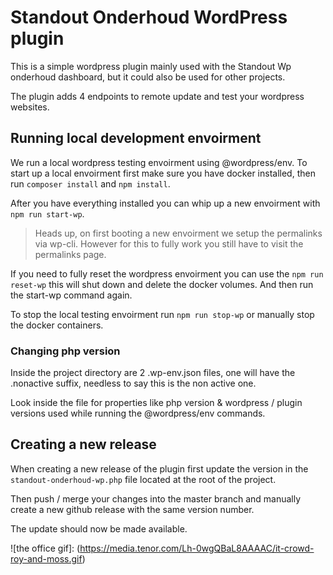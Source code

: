# Standout Onderhoud WordPress plugin

This is a simple wordpress plugin mainly used with the Standout Wp onderhoud dashboard, but it could also be used for other projects.

The plugin adds 4 endpoints to remote update and test your wordpress websites.

## Running local development envoirment

We run a local wordpress testing envoirment using @wordpress/env. To start up a local envoirment first make sure you have docker installed, then run `composer install` and `npm install`.

After you have everything installed you can whip up a new envoirment with `npm run start-wp`.

> Heads up, on first booting a new envoirment we setup the permalinks via wp-cli. However for this to fully work you still have to visit the permalinks page.

If you need to fully reset the wordpress envoirment you can use the `npm run reset-wp` this will shut down and delete the docker volumes. And then run the start-wp command again.

To stop the local testing envoirment run `npm run stop-wp` or manually stop the docker containers.

### Changing php version

Inside the project directory are 2 .wp-env.json files, one will have the .nonactive suffix, needless to say this is the non active one.

Look inside the file for properties like php version & wordpress / plugin versions used while running the @wordpress/env commands.

## Creating a new release

When creating a new release of the plugin first update the version in the `standout-onderhoud-wp.php` file located at the root of the project.

Then push / merge your changes into the master branch and manually create a new github release with the same version number.

The update should now be made available.

![the office gif]: (https://media.tenor.com/Lh-0wgQBaL8AAAAC/it-crowd-roy-and-moss.gif)
